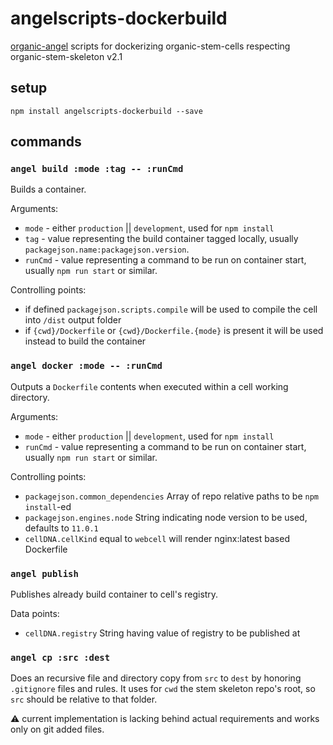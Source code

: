 # angelscripts-dockerbuild

[organic-angel](https://github.com/node-organic/organic-angel) scripts for dockerizing organic-stem-cells respecting organic-stem-skeleton v2.1

## setup

```
npm install angelscripts-dockerbuild --save
```

## commands

### `angel build :mode :tag -- :runCmd`

Builds a container.

Arguments:

* `mode` - either `production` || `development`, used for `npm install`
* `tag` - value representing the build container tagged locally, usually `packagejson.name:packagejson.version`.
* `runCmd` - value representing a command to be run on container start, usually `npm run start` or similar.

Controlling points:

* if defined `packagejson.scripts.compile` will be used to compile the cell into `/dist` output folder
* if `{cwd}/Dockerfile` or `{cwd}/Dockerfile.{mode}` is present it will be used instead to build the container

### `angel docker :mode -- :runCmd`

Outputs a `Dockerfile` contents when executed within a cell working directory. 

Arguments:

* `mode` - either `production` || `development`, used for `npm install`
* `runCmd` - value representing a command to be run on container start, usually `npm run start` or similar.

Controlling points:

* `packagejson.common_dependencies` Array of repo relative paths to be `npm install`-ed
* `packagejson.engines.node` String indicating node version to be used, defaults to `11.0.1`
* `cellDNA.cellKind` equal to `webcell` will render nginx:latest based Dockerfile

### `angel publish`

Publishes already build container to cell's registry.

Data points:

* `cellDNA.registry` String having value of registry to be published at

### `angel cp :src :dest`

Does an recursive file and directory copy from `src` to `dest` by honoring `.gitignore` files and rules. It uses for `cwd` the stem skeleton repo's root, so `src` should be relative to that folder.

:warning: current implementation is lacking behind actual requirements and works only on git added files.
